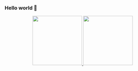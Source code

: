 ### Hello world 👋

<div align="center">
  <a href="https://github.com/carollita">
  <img height="160em" src="https://github-readme-stats.vercel.app/api?username=carollita&show_icons=true&theme=tokyonight&include_all_commits=true&count_private=true"/>
  <img height="160em" src="https://github-readme-stats.vercel.app/api/top-langs/?username=carollita&layout=compact&langs_count=7&theme=tokyonight"/>
</div>
<!--
**Carollita/carollita** is a ✨ _special_ ✨ repository because its `README.md` (this file) appears on your GitHub profile.

Here are some ideas to get you started:

- 🔭 I’m currently working on ...
- 🌱 I’m currently learning ...
- 👯 I’m looking to collaborate on ...
- 🤔 I’m looking for help with ...
- 💬 Ask me about ...
- 📫 How to reach me: ...
- 😄 Pronouns: ...
- ⚡ Fun fact: ...

Themes:
- nord
-->
